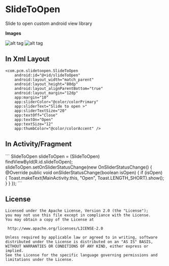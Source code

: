 # SlideToOpen
Slide to open custom android view library

<b>Images</b>

![alt tag](https://github.com/piyush-malaviya/SlideToOpen/blob/master/screenshot/slide_to_open_1.png)
![alt tag](https://github.com/piyush-malaviya/SlideToOpen/blob/master/screenshot/slide_to_open_2.png)

<H2>In Xml Layout</H2>

```
<com.pcm.slidetoopen.SlideToOpen
    android:id="@+id/slideToOpen"
    android:layout_width="match_parent"
    android:layout_height="80dp"
    android:layout_alignParentBottom="true"
    android:layout_margin="12dp"
    app:margin="10"
    app:sliderColor="@color/colorPrimary"
    app:sliderText="Slide to open >"
    app:sliderTextSize="20"
    app:textOff="Close"
    app:textOn="Open"
    app:textSize="12"
    app:thumbColor="@color/colorAccent" />
```

<h2> In Activity/Fragment</h2>
```
SlideToOpen slideToOpen = (SlideToOpen) findViewById(R.id.slideToOpen);
slideToOpen.setOnSliderStatusChange(new OnSliderStatusChange() {
    @Override
    public void onSliderStatusChange(boolean isOpen) {
        if (isOpen) {
            Toast.makeText(MainActivity.this, "Open", Toast.LENGTH_SHORT).show();
        }
    }
});
```

<H2>License</H2>

```
Licensed under the Apache License, Version 2.0 (the "License");
you may not use this file except in compliance with the License.
You may obtain a copy of the License at

 http://www.apache.org/licenses/LICENSE-2.0

Unless required by applicable law or agreed to in writing, software
distributed under the License is distributed on an "AS IS" BASIS,
WITHOUT WARRANTIES OR CONDITIONS OF ANY KIND, either express or implied.
See the License for the specific language governing permissions and
limitations under the License.
```
